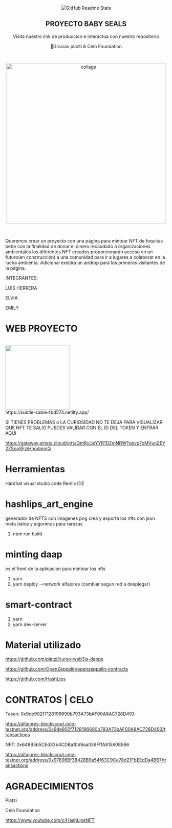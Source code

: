 
<p align="center">
 <img width="auto" src="https://subtle-sable-fbd574.netlify.app/images/logo.png" align="center" alt="GitHub Readme Stats" />
 <h2 align="center">PROYECTO BABY SEALS </h2>
 
 <p align="center">Visita nuestro link de produccion e interactua con nuestro repositorio</p>
  <p align="center">
💚Gracias plazti & Celo Foundation</p>
</p>
<p>

 <br>
   <p align="center">
<a href="https://ibb.co/WGrrYGy"><img src="https://i.ibb.co/Kbtt3bq/collage.jpg"  width="500" alt="collage" border="0"></a>
</p>

 <br>
</a>

Queremos crear un proyecto con una página para mintear NFT de foquitas bebe con la finalidad de donar el dinero recaudado a organizaciones ambientales los diferentes NFT creados proporcionarán acceso en un futuro(en construcción) a una comunidad para ir a lugares a colaborar en la lucha ambienta. Adicional existirá un airdrop para los primeros visitantes de la página.

INTEGRANTES:

LUIS HERRERA

ELVIA

EMILY

</p>

# WEB PROYECTO

 <br>
<img src="https://subtle-sable-fbd574.netlify.app/images/items/index.gif" width="200" />
 <br> 
https://subtle-sable-fbd574.netlify.app/




SI TIENES PROBLEMAS o LA CURIOSIDAD NO TE DEJA PARA VISUALIZAR QUE NFT TE SALIO PUEDES VALIDAR CON EL ID DEL TOKEN Y ENTRAR AQUI

https://gateway.pinata.cloud/ipfs/QmRuUeYYR1DZmNRWTgxvp7oMVunZEY2ZSooSFziHhqdmmQ



# Herramientas

Hardhat
visual studio code
Remix IDE

# hashlips_art_engine

generador de NFTS con imagenes png crea y exporta los nfts con json meta datos y algorimos para rarezas 

1. npm run build

# minting daap

es el front de la aplicacion para mintear los nfts

1. yarn
2. yarn deploy --network alfajores (cambiar segun red a desplegar)

# smart-contract

1. yarn
2. yarn dev-server

# Material utilizado


https://github.com/platzi/curso-web3js-dapps

https://github.com/OpenZeppelin/openzeppelin-contracts

https://github.com/HashLips


# CONTRATOS | CELO

Token:  0x9de902f7128196690b793A73bAF00A8AC728D493

https://alfajores-blockscout.celo-testnet.org/address/0x9de902f7128196690b793A73bAF00A8AC728D493/transactions


NFT:   0x648B5b5CEd33b4CDBa10d9aa059FffA8156085B6

https://alfajores-blockscout.celo-testnet.org/address/0x97896Bf38428B9a54f63C9Ce78d21FbEEdDa4B67/transactions

# AGRADECIMIENTOS

Platzi

Celo Foundation

https://www.youtube.com/c/HashLipsNFT





